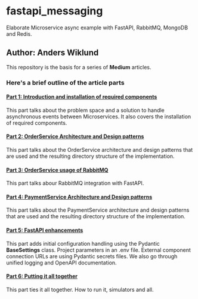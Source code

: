 # fastapi_messaging
Elaborate Microservice async example with FastAPI, RabbitMQ, MongoDB and Redis.

## Author: Anders Wiklund

This repository is the basis for a series of **Medium** articles.

### Here's a brief outline of the article parts

#### [Part 1: Introduction and installation of required components](https://medium.com/@wilde.consult/elaborate-microservice-async-example-with-fastapi-rabbitmq-mongodb-and-redis-part1-4e5516cc8d4d)
This part talks about the problem space and a solution to handle asynchronous events between Microservices. It also covers the installation of required components.

#### [Part 2: OrderService Architecture and Design patterns](https://medium.com/@wilde.consult/elaborate-microservice-async-example-with-fastapi-rabbitmq-mongodb-and-redis-part2-19bc0790d5d4)
This part talks about the OrderService architecture and design patterns that are used and the resulting directory structure of the implementation.

#### [Part 3: OrderService usage of RabbitMQ](https://medium.com/@wilde.consult/elaborate-microservice-async-example-with-fastapi-rabbitmq-mongodb-and-redis-part3-d73393739277)
This part talks abour RabbitMQ integration with FastAPI.

#### [Part 4: PaymentService Architecture and Design patterns](https://medium.com/@wilde.consult/elaborate-microservice-async-example-with-fastapi-rabbitmq-mongodb-and-redis-part4-e50b22ce0a04)
This part talks about the PaymentService architecture and design patterns that are used and the resulting directory structure of the implementation.

#### [Part 5: FastAPI enhancements](https://medium.com/@wilde.consult/elaborate-microservice-async-example-with-fastapi-rabbitmq-mongodb-and-redis-part5-300768a028e6)
This part adds initial configuration handling using the Pydantic **BaseSettings** class. Project parameters in an .env file. External component connection URLs 
are using Pydantic secrets files. We also go through unified logging and OpenAPI documentation.

#### [Part 6: Putting it all together](https://medium.com/@wilde.consult/elaborate-microservice-async-example-with-fastapi-rabbitmq-mongodb-and-redis-part6-29783c2278c4)
This part ties it all together. How to run it, simulators and all.
